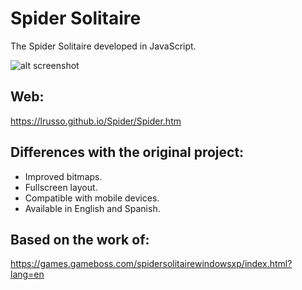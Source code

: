 # Spider Solitaire

The Spider Solitaire developed in JavaScript.

![alt screenshot](https://raw.githubusercontent.com/lrusso/Spider/master/Spider.png)

## Web:

https://lrusso.github.io/Spider/Spider.htm

## Differences with the original project:

- Improved bitmaps.
- Fullscreen layout.
- Compatible with mobile devices.
- Available in English and Spanish.

## Based on the work of:

https://games.gameboss.com/spidersolitairewindowsxp/index.html?lang=en
